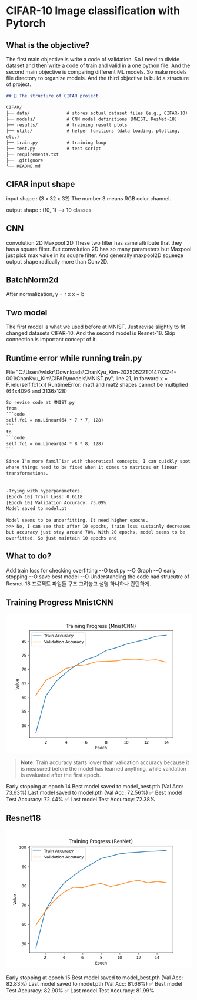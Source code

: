 # CIFAR-10 Image classification with Pytorch

## What is the objective?
The first main objective is write a code of validation. So I need to divide dataset and then write a code of train and valid in a one python file.
And the second main objective is comparing different ML models. So make models file directory to organize models.
And the third objective is build a structure of project. 

````markdown
## 📁 The structure of CIFAR project
````

```text
CIFAR/
├── data/              # stores actual dataset files (e.g., CIFAR-10)
├── models/            # CNN model definitions (MNIST, ResNet-18)
├── results/           # training result plots
├── utils/             # helper functions (data loading, plotting, etc.)
├── train.py           # training loop
├── test.py            # test script
├── requirements.txt
├── .gitignore
└── README.md
```
 


## CIFAR input shape
input shape : (3 x 32 x 32)
The number 3 means RGB color channel. 

output shape : (10, 1) --> 10 classes

## CNN
convolution 2D
Maxpool 2D
These two filter has same attribute that they has a square filter. But convolution 2D has so many parameters but Maxpool just pick max value in its square filter. And generally maxpool2D squeeze output shape radically more than Conv2D.

## BatchNorm2d
After normalization, y = r x x + b


## Two model
The first model is what we used before at MNIST. Just revise slightly to fit changed datasets CIFAR-10.
And the second model is Resnet-18. Skip connection is important concept of it.



## Runtime error while running train.py
  File "C:\Users\wlskr\Downloads\ChanKyu_Kim-20250522T014702Z-1-001\ChanKyu_Kim\CIFAR\models\MNIST.py", line 21, in forward
    x = F.relu(self.fc1(x))
    RuntimeError: mat1 and mat2 shapes cannot be multiplied (64x4096 and 3136x128)

    So revise code at MNIST.py
    from
    ```code
    self.fc1 = nn.Linear(64 * 7 * 7, 128)
    ```
    to
    ```code
    self.fc1 = nn.Linear(64 * 8 * 8, 128)
    ```

    Since I'm more famil`iar with theoretical concepts, I can quickly spot where things need to be fixed when it comes to matrices or linear transformations.


    -Trying with hyperparameters.
    [Epoch 10] Train Loss: 0.6118
    [Epoch 10] Validation Accuracy: 73.09%
    Model saved to model.pt

    Model seems to be underfitting. It need higher epochs.
    >>> No, I can see that after 10 epochs, train loss sustainly decreases but accuracy just stay around 70%. With 20 epochs, model seems to be overfitted. So just maintain 10 epochs and


## What to do?
Add train loss for checking overfitting --O
test.py --O
Graph --O
early stopping --O 
 save best model --O
Understanding the code nad strucutre of Resnet-18
프로젝트 파일들 구조 그려놓고 설명 하나하나 간단하게.


## Training Progress MnistCNN

![Training Accuracy vs Validation Accuracy](results/Mnist_t&v.png)

> **Note:** Train accuracy starts lower than validation accuracy because it is measured before the model has learned anything, while validation is evaluated after the first epoch.


Early stopping at epoch 14
Best model saved to model_best.pth (Val Acc: 73.63%)
Last model saved to model.pth (Val Acc: 72.56%)
✅ Best model Test Accuracy: 72.44%
✅ Last model Test Accuracy: 72.38%

## Resnet18
![Training Accuracy vs Validation Accuracy](results/ResNet_t&v.png)

Early stopping at epoch 15
Best model saved to model_best.pth (Val Acc: 82.83%)
Last model saved to model.pth (Val Acc: 81.66%)
✅ Best model Test Accuracy: 82.90%
✅ Last model Test Accuracy: 81.99%
